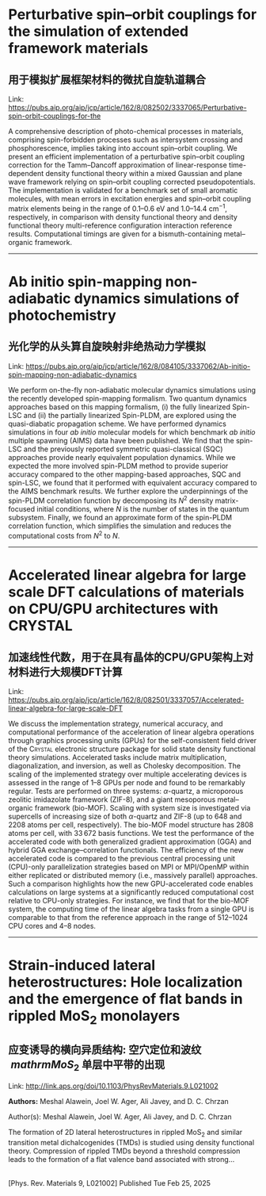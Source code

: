 # Perturbative spin–orbit couplings for the simulation of extended framework materials

## 用于模拟扩展框架材料的微扰自旋轨道耦合

Link: https://pubs.aip.org/aip/jcp/article/162/8/082502/3337065/Perturbative-spin-orbit-couplings-for-the

<span class="paragraphSection">A comprehensive description of photo-chemical processes in materials, comprising spin-forbidden processes such as intersystem crossing and phosphorescence, implies taking into account spin–orbit coupling. We present an efficient implementation of a perturbative spin–orbit coupling correction for the Tamm–Dancoff approximation of linear-response time-dependent density functional theory within a mixed Gaussian and plane wave framework relying on spin–orbit coupling corrected pseudopotentials. The implementation is validated for a benchmark set of small aromatic molecules, with mean errors in excitation energies and spin–orbit coupling matrix elements being in the range of 0.1–0.6 eV and 1.0–14.4 cm<sup>−1</sup>, respectively, in comparison with density functional theory and density functional theory multi-reference configuration interaction reference results. Computational timings are given for a bismuth-containing metal–organic framework.</span>


---
# Ab initio  spin-mapping non-adiabatic dynamics simulations of photochemistry

## 光化学的从头算自旋映射非绝热动力学模拟

Link: https://pubs.aip.org/aip/jcp/article/162/8/084105/3337062/Ab-initio-spin-mapping-non-adiabatic-dynamics

<span class="paragraphSection">We perform on-the-fly non-adiabatic molecular dynamics simulations using the recently developed spin-mapping formalism. Two quantum dynamics approaches based on this mapping formalism, (i) the fully linearized Spin-LSC and (ii) the partially linearized Spin-PLDM, are explored using the quasi-diabatic propagation scheme. We have performed dynamics simulations in four <span style="font-style: italic;">ab initio</span> molecular models for which benchmark <span style="font-style: italic;">ab initio</span> multiple spawning (AIMS) data have been published. We find that the spin-LSC and the previously reported symmetric quasi-classical (SQC) approaches provide nearly equivalent population dynamics. While we expected the more involved spin-PLDM method to provide superior accuracy compared to the other mapping-based approaches, SQC and spin-LSC, we found that it performed with equivalent accuracy compared to the AIMS benchmark results. We further explore the underpinnings of the spin-PLDM correlation function by decomposing its <span style="font-style: italic;">N</span><sup>2</sup> density matrix-focused initial conditions, where <span style="font-style: italic;">N</span> is the number of states in the quantum subsystem. Finally, we found an approximate form of the spin-PLDM correlation function, which simplifies the simulation and reduces the computational costs from <span style="font-style: italic;">N</span><sup>2</sup> to <span style="font-style: italic;">N</span>.</span>


---
# Accelerated linear algebra for large scale DFT calculations of materials on CPU/GPU architectures with CRYSTAL

## 加速线性代数，用于在具有晶体的CPU/GPU架构上对材料进行大规模DFT计算

Link: https://pubs.aip.org/aip/jcp/article/162/8/082501/3337057/Accelerated-linear-algebra-for-large-scale-DFT

<span class="paragraphSection">We discuss the implementation strategy, numerical accuracy, and computational performance of the acceleration of linear algebra operations through graphics processing units (GPUs) for the self-consistent field driver of the <span style="font-variant: small-caps;">Crystal</span> electronic structure package for solid state density functional theory simulations. Accelerated tasks include matrix multiplication, diagonalization, and inversion, as well as Cholesky decomposition. The scaling of the implemented strategy over multiple accelerating devices is assessed in the range of 1–8 GPUs per node and found to be remarkably regular. Tests are performed on three systems: <span style="font-style: italic;">α</span>-quartz, a microporous zeolitic imidazolate framework (ZIF-8), and a giant mesoporous metal–organic framework (bio-MOF). Scaling with system size is investigated via supercells of increasing size of both <span style="font-style: italic;">α</span>-quartz and ZIF-8 (up to 648 and 2208 atoms per cell, respectively). The bio-MOF model structure has 2808 atoms per cell, with 33 672 basis functions. We test the performance of the accelerated code with both generalized gradient approximation (GGA) and hybrid GGA exchange–correlation functionals. The efficiency of the new accelerated code is compared to the previous central processing unit (CPU)-only parallelization strategies based on MPI or MPI/OpenMP within either replicated or distributed memory (i.e., massively parallel) approaches. Such a comparison highlights how the new GPU-accelerated code enables calculations on large systems at a significantly reduced computational cost relative to CPU-only strategies. For instance, we find that for the bio-MOF system, the computing time of the linear algebra tasks from a single GPU is comparable to that from the reference approach in the range of 512–1024 CPU cores and 4–8 nodes.</span>


---
# Strain-induced lateral heterostructures: Hole localization and the emergence of flat bands in rippled ${\mathrm{MoS}}_{2}$ monolayers

## 应变诱导的横向异质结构: 空穴定位和波纹 ${\ mathrm{MoS }}_{ 2}$ 单层中平带的出现

Link: http://link.aps.org/doi/10.1103/PhysRevMaterials.9.L021002

**Authors:** Meshal Alawein, Joel W. Ager, Ali Javey, and D. C. Chrzan

Author(s): Meshal Alawein, Joel W. Ager, Ali Javey, and D. C. Chrzan<br /><p>The formation of 2D lateral heterostructures in rippled ${\mathrm{MoS}}_{2}$ and similar transition metal dichalcogenides (TMDs) is studied using density functional theory. Compression of rippled TMDs beyond a threshold compression leads to the formation of a flat valence band associated with strong…</p><br />[Phys. Rev. Materials 9, L021002] Published Tue Feb 25, 2025

